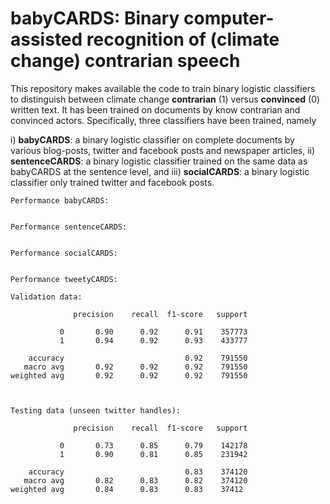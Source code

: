 # babyCARDS: Binary computer-assisted recognition of (climate change) contrarian speech

This repository makes available the code to train binary logistic classifiers to distinguish between climate change **contrarian** (1) versus **convinced** (0) written text. It has been trained on documents by know contrarian and convinced actors. Specifically, three classifiers have been trained, namely

i) **babyCARDS**: a binary logistic classifier on complete documents by various blog-posts, twitter and facebook posts and newspaper articles,
ii) **sentenceCARDS**: a binary logistic classifier trained on the same data as babyCARDS at the sentence level, and
iii) **socialCARDS**: a binary logistic classifier only trained twitter and facebook posts.


```
Performance babyCARDS:


```

```
Performance sentenceCARDS:


```

```
Performance socialCARDS:


```
```
Performance tweetyCARDS:

Validation data:

              precision    recall  f1-score   support

           0       0.90      0.92      0.91    357773
           1       0.94      0.92      0.93    433777

    accuracy                           0.92    791550
   macro avg       0.92      0.92      0.92    791550
weighted avg       0.92      0.92      0.92    791550



Testing data (unseen twitter handles):

              precision    recall  f1-score   support

           0       0.73      0.85      0.79    142178
           1       0.90      0.81      0.85    231942

    accuracy                           0.83    374120
   macro avg       0.82      0.83      0.82    374120
weighted avg       0.84      0.83      0.83    37412
```
